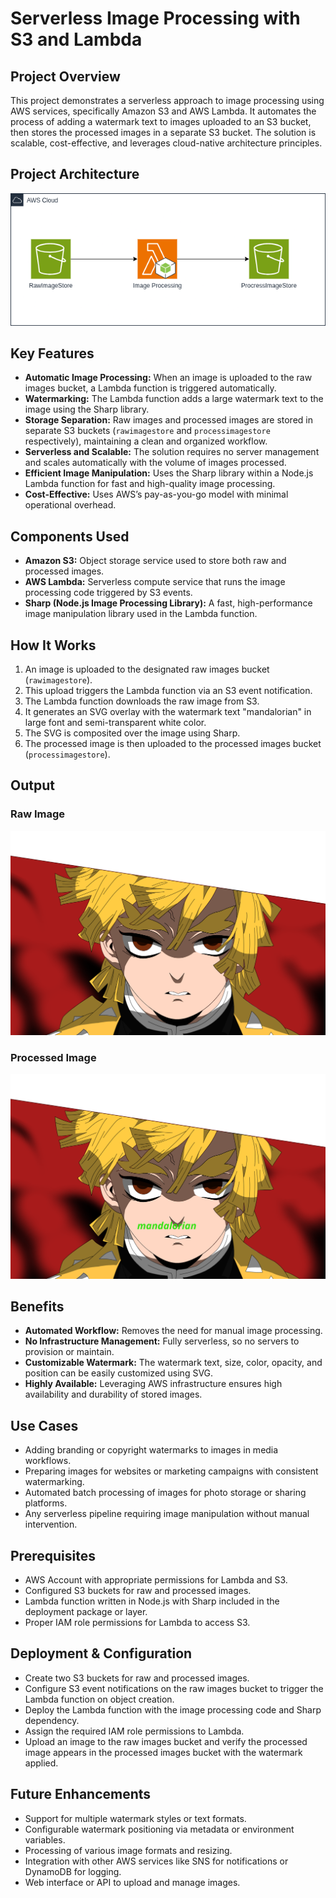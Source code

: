 # Serverless Image Processing with S3 and Lambda

## Project Overview

This project demonstrates a serverless approach to image processing using AWS services, specifically Amazon S3 and AWS Lambda. It automates the process of adding a watermark text to images uploaded to an S3 bucket, then stores the processed images in a separate S3 bucket. The solution is scalable, cost-effective, and leverages cloud-native architecture principles.

## Project Architecture

![image.png](Architecture.png)

## Key Features

- **Automatic Image Processing:** When an image is uploaded to the raw images bucket, a Lambda function is triggered automatically.
- **Watermarking:** The Lambda function adds a large watermark text to the image using the Sharp library.
- **Storage Separation:** Raw images and processed images are stored in separate S3 buckets (`rawimagestore` and `processimagestore` respectively), maintaining a clean and organized workflow.
- **Serverless and Scalable:** The solution requires no server management and scales automatically with the volume of images processed.
- **Efficient Image Manipulation:** Uses the Sharp library within a Node.js Lambda function for fast and high-quality image processing.
- **Cost-Effective:** Uses AWS’s pay-as-you-go model with minimal operational overhead.

## Components Used

- **Amazon S3:** Object storage service used to store both raw and processed images.
- **AWS Lambda:** Serverless compute service that runs the image processing code triggered by S3 events.
- **Sharp (Node.js Image Processing Library):** A fast, high-performance image manipulation library used in the Lambda function.

## How It Works

1. An image is uploaded to the designated raw images bucket (`rawimagestore`).
2. This upload triggers the Lambda function via an S3 event notification.
3. The Lambda function downloads the raw image from S3.
4. It generates an SVG overlay with the watermark text "mandalorian" in large font and semi-transparent white color.
5. The SVG is composited over the image using Sharp.
6. The processed image is then uploaded to the processed images bucket (`processimagestore`).

## Output

### Raw Image

![image.png](demonslayer.png)

### Processed Image

![image.png](demonslayerprocess.png)

## Benefits

- **Automated Workflow:** Removes the need for manual image processing.
- **No Infrastructure Management:** Fully serverless, so no servers to provision or maintain.
- **Customizable Watermark:** The watermark text, size, color, opacity, and position can be easily customized using SVG.
- **Highly Available:** Leveraging AWS infrastructure ensures high availability and durability of stored images.

## Use Cases

- Adding branding or copyright watermarks to images in media workflows.
- Preparing images for websites or marketing campaigns with consistent watermarking.
- Automated batch processing of images for photo storage or sharing platforms.
- Any serverless pipeline requiring image manipulation without manual intervention.

## Prerequisites

- AWS Account with appropriate permissions for Lambda and S3.
- Configured S3 buckets for raw and processed images.
- Lambda function written in Node.js with Sharp included in the deployment package or layer.
- Proper IAM role permissions for Lambda to access S3.

## Deployment & Configuration

- Create two S3 buckets for raw and processed images.
- Configure S3 event notifications on the raw images bucket to trigger the Lambda function on object creation.
- Deploy the Lambda function with the image processing code and Sharp dependency.
- Assign the required IAM role permissions to Lambda.
- Upload an image to the raw images bucket and verify the processed image appears in the processed images bucket with the watermark applied.

## Future Enhancements

- Support for multiple watermark styles or text formats.
- Configurable watermark positioning via metadata or environment variables.
- Processing of various image formats and resizing.
- Integration with other AWS services like SNS for notifications or DynamoDB for logging.
- Web interface or API to upload and manage images.
